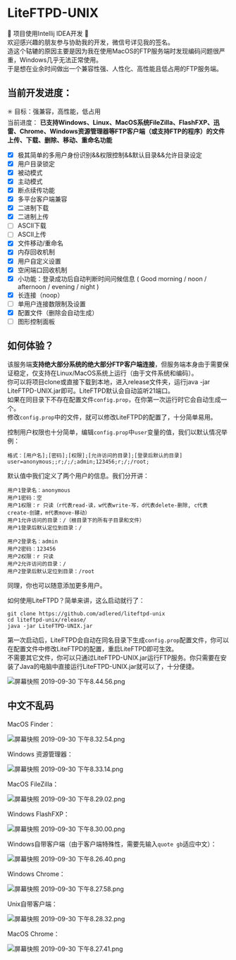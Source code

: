 # LiteFTPD-UNIX
🚧 项目使用Intellij IDEA开发 🚧  
欢迎感兴趣的朋友参与协助我的开发，微信号详见我的签名。  
造这个轱辘的原因主要是因为我在使用MacOS的FTP服务端时发现编码问题很严重，Windows几乎无法正常使用。  
于是想在业余时间做出一个兼容性强、人性化、高性能且低占用的FTP服务端。  

## 当前开发进度：
✳️ 目标：强兼容，高性能，低占用  
当前进度： **已支持Windows、Linux、MacOS系统FileZilla、FlashFXP、迅雷、Chrome、Windows资源管理器等FTP客户端（或支持FTP的程序）的文件上传、下载、删除、移动、重命名功能**

- [x] 极其简单的多用户身份识别&&权限控制&&默认目录&&允许目录设定  
- [x] 用户目录锁定  
- [x] 被动模式  
- [x] 主动模式  
- [x] 断点续传功能  
- [x] 多平台客户端兼容  
- [x] 二进制下载  
- [x] 二进制上传  
- [ ] ASCII下载  
- [ ] ASCII上传  
- [x] 文件移动/重命名
- [x] 内存回收机制  
- [x] 用户自定义设置  
- [x] 空闲端口回收机制  
- [x] 小功能：登录成功后自动判断时间问候信息 ( Good morning / noon / afternoon / evening / night )
- [x] 长连接（noop）
- [ ] 单用户连接数限制及设置
- [x] 配置文件（删除会自动生成）
- [ ] 图形控制面板

## 如何体验？

该服务端**支持绝大部分系统的绝大部分FTP客户端连接**，但服务端本身由于需要保证稳定，仅支持在Linux/MacOS系统上运行（由于文件系统和编码）。  
你可以将项目clone或直接下载到本地，进入release文件夹，运行java -jar LiteFTPD-UNIX.jar即可。LiteFTPD默认会自动监听21端口。  
如果在同目录下不存在配置文件`config.prop`，在你第一次运行时它会自动生成一个。  
修改`config.prop`中的文件，就可以修改LiteFTPD的配置了，十分简单易用。  

控制用户权限也十分简单，编辑`config.prop`中`user`变量的值，我们以默认情况举例：  
```
格式：[用户名];[密码];[权限];[允许访问的目录];[登录后默认的目录]
user=anonymous;;r;/;/;admin;123456;r;/;/root;
```
默认值中我们定义了两个用户的信息。我们分开讲：  

```
用户1登录名：anonymous
用户1密码：空
用户1权限：r 只读（r代表read-读，w代表write-写，d代表delete-删除, c代表create-创建，m代表move-移动）
用户1允许访问的目录：/（根目录下的所有子目录和文件） 
用户1登录后默认定位到目录：/

用户2登录名：admin
用户2密码：123456
用户2权限：r 只读
用户2允许访问的目录：/
用户2登录后默认定位到目录：/root
```

同理，你也可以随意添加更多用户。  
  
如何使用LiteFTPD？简单来讲，这么启动就行了：  

```
git clone https://github.com/adlered/liteftpd-unix
cd liteftpd-unix/release/
java -jar LiteFTPD-UNIX.jar
```

第一次启动后，LiteFTPD会自动在同名目录下生成`config.prop`配置文件，你可以在配置文件中修改LiteFTPD的配置，重启LiteFTPD即可生效。  
不需要其它文件，你可以只通过LiteFTPD-UNIX.jar运行FTP服务。你只需要在安装了Java的电脑中直接运行LiteFTPD-UNIX.jar就可以了，十分便捷。  

![屏幕快照 2019-09-30 下午8.44.56.png](https://pic.stackoverflow.wiki/uploadImages/6a6029f4-c17e-41b4-ae24-39cf839239ae.png) 

## 中文不乱码

MacOS Finder：

![屏幕快照 2019-09-30 下午8.32.54.png](https://pic.stackoverflow.wiki/uploadImages/0b1f4d52-16f0-447f-9e00-ac01d2d0309c.png)

Windows 资源管理器：

![屏幕快照 2019-09-30 下午8.33.14.png](https://pic.stackoverflow.wiki/uploadImages/cb097630-5819-4d97-9c2a-18cbc77e9cb3.png)

MacOS FileZilla：

![屏幕快照 2019-09-30 下午8.29.02.png](https://pic.stackoverflow.wiki/uploadImages/1afb6892-7bbd-43e5-aa41-3adf6ac33db6.png)

Windows FlashFXP：

![屏幕快照 2019-09-30 下午8.30.00.png](https://pic.stackoverflow.wiki/uploadImages/8903355f-a31b-41cf-83df-5a7e534d8855.png)

Windows自带客户端（由于客户端特殊性，需要先输入`quote gb`适应中文）：

![屏幕快照 2019-09-30 下午8.26.40.png](https://pic.stackoverflow.wiki/uploadImages/4a9b1c25-90df-44c1-ba14-c463b98089f5.png)

Windows Chrome：

![屏幕快照 2019-09-30 下午8.27.58.png](https://pic.stackoverflow.wiki/uploadImages/c8962604-35b3-49c8-b840-36c7a54ede08.png)

Unix自带客户端：

![屏幕快照 2019-09-30 下午8.28.32.png](https://pic.stackoverflow.wiki/uploadImages/067ea9f1-3bc1-4841-b45a-9375b0b53128.png)

MacOS Chrome：

![屏幕快照 2019-09-30 下午8.27.41.png](https://pic.stackoverflow.wiki/uploadImages/f7257a4a-b892-4401-82bf-c92b92abe00d.png)